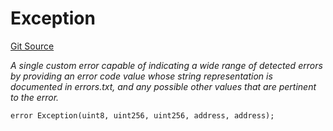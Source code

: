 # Exception
[Git Source](https://github.com/Swivel-Finance/illuminate/blob/7162e4822e4bbebd99b67c43e703ecedf92a2138/src/errors/Exception.sol)

*A single custom error capable of indicating a wide range of detected errors by providing
an error code value whose string representation is documented in errors.txt, and any possible other values
that are pertinent to the error.*


```solidity
error Exception(uint8, uint256, uint256, address, address);
```

